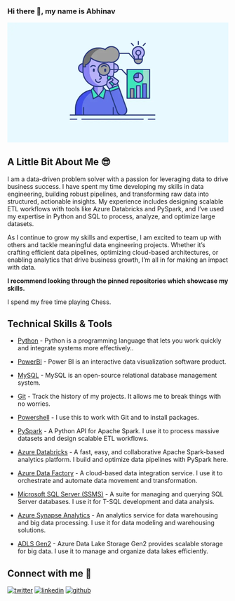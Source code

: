 ### Hi there 👋, my name is Abhinav

![Data Analyst](/images/Capture.PNG)

## A Little Bit About Me :sunglasses:

I am a data-driven problem solver with a passion for leveraging data to drive business success. I have spent my time developing my skills in data engineering, building robust pipelines, and transforming raw data into structured, actionable insights. My experience includes designing scalable ETL workflows with tools like Azure Databricks and PySpark, and I’ve used my expertise in Python and SQL to process, analyze, and optimize large datasets.

As I continue to grow my skills and expertise, I am excited to team up with others and tackle meaningful data engineering projects. Whether it’s crafting efficient data pipelines, optimizing cloud-based architectures, or enabling analytics that drive business growth, I’m all in for making an impact with data.

**I recommend looking through the pinned repositories which showcase my skills.**

I spend my free time playing Chess.

## Technical Skills & Tools

- [Python](https://www.python.org/) - Python is a programming language that lets you work quickly and integrate systems more effectively..
- [PowerBI](https://powerbi.microsoft.com/en-au/) - Power BI is an interactive data visualization software product.
- [MySQL](https://www.mysql.com/) - MySQL is an open-source relational database management system.
- [Git](https://git-scm.com/) - Track the history of my projects. It allows me to break things with no worries.
- [Powershell](https://learn.microsoft.com/en-us/powershell/) - I use this to work with Git and to install packages.
- [PySpark](https://spark.apache.org/docs/latest/api/python/) - A Python API for Apache Spark. I use it to process massive datasets and design scalable ETL workflows.
- [Azure Databricks](https://azure.microsoft.com/en-us/products/databricks/) - A fast, easy, and collaborative Apache Spark-based analytics platform. I build and optimize data pipelines with PySpark here.

- [Azure Data Factory](https://azure.microsoft.com/en-us/products/data-factory/) - A cloud-based data integration service. I use it to orchestrate and automate data movement and transformation.
- [Microsoft SQL Server (SSMS)](https://learn.microsoft.com/en-us/ssms/sql-server-management-studio-ssms) - A suite for managing and querying SQL Server databases. I use it for T-SQL development and data analysis.
- [Azure Synapse Analytics](https://azure.microsoft.com/en-us/products/synapse-analytics/) - An analytics service for data warehousing and big data processing. I use it for data modeling and warehousing solutions.
- [ADLS Gen2](https://azure.microsoft.com/en-us/products/storage/data-lake-storage/) - Azure Data Lake Storage Gen2 provides scalable storage for big data. I use it to manage and organize data lakes efficiently.


## Connect with me 💬
<div align="left">
<a href="https://twitter.com/abhinav_rai_10" target="_blank"><img src='https://cdn.jsdelivr.net/npm/simple-icons@3.0.1/icons/twitter.svg' alt='twitter' height='40'></a>
<a href="https://www.linkedin.com/in/abhinav-rai-10-business-analyst/" target="_blank"><img src='https://cdn.jsdelivr.net/npm/simple-icons@3.0.1/icons/linkedin.svg' alt='linkedin' height='40'></a>
<a href="https://github.com/abhinavrai10" target="_blank"><img src='https://cdn.jsdelivr.net/npm/simple-icons@3.0.1/icons/github.svg' alt='github' height='40'></a>
</div>
